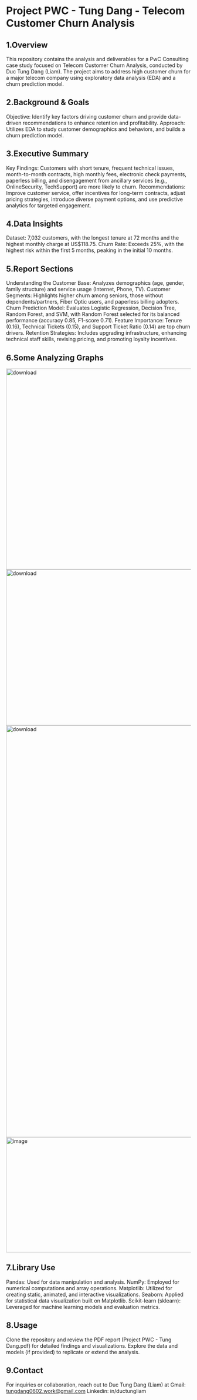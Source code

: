 # Project PWC - Tung Dang - Telecom Customer Churn Analysis

## 1.Overview
This repository contains the analysis and deliverables for a PwC Consulting case study focused on Telecom Customer Churn Analysis, conducted by Duc Tung Dang (Liam). The project aims to address high customer churn for a major telecom company using exploratory data analysis (EDA) and a churn prediction model.
## 2.Background & Goals

Objective: Identify key factors driving customer churn and provide data-driven recommendations to enhance retention and profitability.
Approach: Utilizes EDA to study customer demographics and behaviors, and builds a churn prediction model.

## 3.Executive Summary

Key Findings: Customers with short tenure, frequent technical issues, month-to-month contracts, high monthly fees, electronic check payments, paperless billing, and disengagement from ancillary services (e.g., OnlineSecurity, TechSupport) are more likely to churn.
Recommendations: Improve customer service, offer incentives for long-term contracts, adjust pricing strategies, introduce diverse payment options, and use predictive analytics for targeted engagement.

## 4.Data Insights

Dataset: 7,032 customers, with the longest tenure at 72 months and the highest monthly charge at US$118.75.
Churn Rate: Exceeds 25%, with the highest risk within the first 5 months, peaking in the initial 10 months.

## 5.Report Sections

Understanding the Customer Base: Analyzes demographics (age, gender, family structure) and service usage (Internet, Phone, TV).
Customer Segments: Highlights higher churn among seniors, those without dependents/partners, Fiber Optic users, and paperless billing adopters.
Churn Prediction Model: Evaluates Logistic Regression, Decision Tree, Random Forest, and SVM, with Random Forest selected for its balanced performance (accuracy 0.85, F1-score 0.71).
Feature Importance: Tenure (0.16), Technical Tickets (0.15), and Support Ticket Ratio (0.14) are top churn drivers.
Retention Strategies: Includes upgrading infrastructure, enhancing technical staff skills, revising pricing, and promoting loyalty incentives.

## 6.Some Analyzing Graphs

<img width="850" height="547" alt="download" src="https://github.com/user-attachments/assets/3029e0a5-478c-48c0-bef5-52e3a4eae885" />

<img width="1229" height="425" alt="download" src="https://github.com/user-attachments/assets/d62c9d63-82c1-463f-84fa-a15f68f26f76" />

<img width="1211" height="1122" alt="download" src="https://github.com/user-attachments/assets/3b693a5e-00a4-4784-9903-8c9edfb48d66" />

<img width="785" height="314" alt="image" src="https://github.com/user-attachments/assets/45bade0d-e68c-4cee-b635-91c6c247bb23" />

## 7.Library Use
Pandas: Used for data manipulation and analysis.
NumPy: Employed for numerical computations and array operations.
Matplotlib: Utilized for creating static, animated, and interactive visualizations.
Seaborn: Applied for statistical data visualization built on Matplotlib.
Scikit-learn (sklearn): Leveraged for machine learning models and evaluation metrics.

## 8.Usage

Clone the repository and review the PDF report (Project PWC - Tung Dang.pdf) for detailed findings and visualizations.
Explore the data and models (if provided) to replicate or extend the analysis.

## 9.Contact
For inquiries or collaboration, reach out to Duc Tung Dang (Liam) at 
Gmail: tungdang0602.work@gmail.com
Linkedin: in/ductungliam



